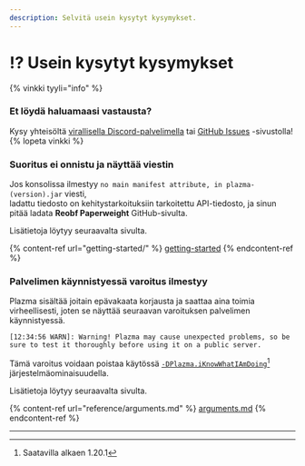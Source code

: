 ```yaml
---
description: Selvitä usein kysytyt kysymykset.
---
```


# ⁉️ Usein kysytyt kysymykset

{% vinkki tyyli="info" %}

### Et löydä haluamaasi vastausta?

Kysy yhteisöltä [virallisella Discord-palvelimella](https://discord.gg/MmfC52K8A8) tai [GitHub Issues](https://github.com/PlazmaMC/PlazmaBukkit/issues) -sivustolla!
{% lopeta vinkki %}

### Suoritus ei onnistu ja näyttää viestin

Jos konsolissa ilmestyy `no main manifest attribute, in plazma-(version).jar` viesti,\
ladattu tiedosto on kehitystarkoituksiin tarkoitettu API-tiedosto, ja sinun pitää ladata **Reobf Paperweight** GitHub-sivulta.

Lisätietoja löytyy seuraavalta sivulta.

{% content-ref url="getting-started/" %}
[getting-started](getting-started#id-2)
{% endcontent-ref %}

### Palvelimen käynnistyessä varoitus ilmestyy

Plazma sisältää joitain epävakaata korjausta ja saattaa aina toimia virheellisesti, joten se näyttää seuraavan varoituksen palvelimen käynnistyessä.

```log
[12:34:56 WARN]: Warning! Plazma may cause unexpected problems, so be sure to test it thoroughly before using it on a public server.
```

Tämä varoitus voidaan poistaa käytössä [`-DPlazma.iKnowWhatIAmDoing`](#user-content-fn-1)[^1] järjestelmäominaisuudella.

Lisätietoja löytyy seuraavalta sivulta.

{% content-ref url="reference/arguments.md" %}
[arguments.md](reference/arguments.md#plazma.iknowwhatiamdoing)
{% endcontent-ref %}

***

[^1]: Saatavilla alkaen 1.20.1
